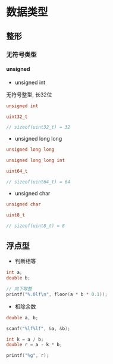 <!--
 * @Description: 
 * @Version: 1.0
 * @Author: dalao
 * @Email: dalao_li@163.com
 * @Date: 2023-02-09 22:22:31
 * @LastEditors: daLao
 * @LastEditTime: 2023-04-19 12:01:58
-->

# 数据类型

## 整形

### 无符号类型

#### unsigned

- unsigned int

无符号整型, 长32位

```c
unsigned int

uint32_t

// sizeof(uint32_t) = 32
```

- unsigned long long

```c
unsigned long long

unsigned long long int

uint64_t

// sizeof(uint64_t) = 64
```

- unsigned char

```c
unsigned char

uint8_t

// sizeof(uint8_t) = 8
```

## 浮点型

- 判断相等

```c
int a;
double b;

// 向下取整
printf("%.0lf\n", floor(a * b * 0.1));
```

- 相除余数

```c
double a, b;

scanf("%lf%lf", &a, &b);

int k = a / b;
double r = a - k * b;

printf("%g", r);
```
